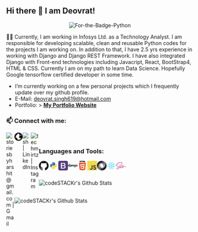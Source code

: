 ## Hi there 👋 I am Deovrat!
</p>
<p align="center">
 <img alt="For-the-Badge-Python" src="https://media-exp1.licdn.com/dms/image/C5616AQG3e0dKqtw8yw/profile-displaybackgroundimage-shrink_350_1400/0?e=1601510400&v=beta&t=MCFG48U3sq6vK2S0lH-lsw5fSRFJGNNqmcVqFIq2KmU">

  
 
</p>


👨‍🎓 Currently, I am working in Infosys Ltd. as a Technology Analyst. I am responsible for developing scalable, clean and reusable Python codes for the projects I am working on. In addition to that, I have 2.5 yrs experience in working with Django and Django REST Framework.
I have also integrated Django with Front-end technologies including Javacript, React, BootStrap4, HTML & CSS.
Currently I am on my path to learn Data Science. Hopefully Google tensorflow certified developer in some time. 




 
 
 
- I’m currently working on a few personal projects which I frequently update over my github profile.
- E-Mail: deovrat.singh619@hotmail.com
- Portfolio: > [ **My Portfolio Website**](https://devsingh-code.github.io/)


### 📫 Connect with me:

[<img align="left" alt="storiesbyharshit@gmail.com | Gmail" width="22px" src="https://cdn.jsdelivr.net/npm/simple-icons@3.3.0/icons/gmail.svg" />](mailto:deovrat.singh619@hotmail.com)
[<img align="left" alt="myport" width="22px" src="https://raw.githubusercontent.com/iconic/open-iconic/master/svg/globe.svg" />](https://devsingh-code.github.io/)

[<img align="left" alt="sh | LinkedIn" width="22px" src="https://cdn.jsdelivr.net/npm/simple-icons@v3/icons/linkedin.svg" />](https://www.linkedin.com/in/deovrat-singh-8abb69102/)
[<img align="left" alt="techmirtz | Instagram" width="22px" src="https://cdn.jsdelivr.net/npm/simple-icons@v3/icons/instagram.svg" />](https://www.instagram.com/traveller_with_canon)

<br>


### Languages and Tools:


<img align="left" alt="GitHub" width="26px" src="https://raw.githubusercontent.com/github/explore/78df643247d429f6cc873026c0622819ad797942/topics/github/github.png" />
<img align="left" alt="Python" width="26px" src="https://raw.githubusercontent.com/github/explore/80688e429a7d4ef2fca1e82350fe8e3517d3494d/topics/python/python.png" />
<img align="left" alt="Python" width="26px" src="https://raw.githubusercontent.com/github/explore/80688e429a7d4ef2fca1e82350fe8e3517d3494d/topics/bootstrap/bootstrap.png" />
<img align="left" alt="Python" width="26px" src="https://raw.githubusercontent.com/github/explore/80688e429a7d4ef2fca1e82350fe8e3517d3494d/topics/django/django.png" />
<img align="left" alt="Python" width="26px" src="https://raw.githubusercontent.com/github/explore/80688e429a7d4ef2fca1e82350fe8e3517d3494d/topics/html/html.png" />
<img align="left" alt="Python" width="26px" src="https://raw.githubusercontent.com/github/explore/80688e429a7d4ef2fca1e82350fe8e3517d3494d/topics/javascript/javascript.png" />
<img align="left" alt="Python" width="26px" src="https://raw.githubusercontent.com/github/explore/80688e429a7d4ef2fca1e82350fe8e3517d3494d/topics/json/json.png" />
<img align="left" alt="Python" width="26px" src="https://raw.githubusercontent.com/github/explore/80688e429a7d4ef2fca1e82350fe8e3517d3494d/topics/react/react.png" />

<img align="left" alt="Python" width="26px" src="https://raw.githubusercontent.com/github/explore/80688e429a7d4ef2fca1e82350fe8e3517d3494d/topics/sass/sass.png" />


<br />

<br />
<br />

<img align="left" alt="codeSTACKr's Github Stats" src="https://github-readme-stats.vercel.app/api?username=devsingh-code&show_icons=true&hide_border=false&theme=tokyonight&hide=contribs,issues,prs" />
<br/>


<p align="left">
 <br/>
<img align="left" alt="codeSTACKr's Github Stats" src="https://github-readme-stats.vercel.app/api/top-langs/?username=devsingh-code&layout=compact" />
</p>





